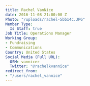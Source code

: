 ```yaml
---
title: Rachel VanNice
date: 2016-11-08 21:00:00 Z
Photo: "/uploads/rachel-5bb14c.JPG"
Member Type:
  Is Staff: true
Job Title: Operations Manager
Working Group:
- Fundraising
- Communications
Country: United States
Social Media (Full URL):
  OSM: vannicer
  Twitter: "@rachelkvannice"
redirect_from:
- "/users/rachel_vannice"
---
```


